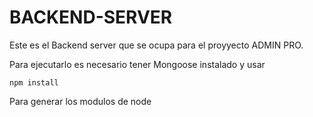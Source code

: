 # BACKEND-SERVER 

Este es el Backend server que se ocupa para el proyyecto ADMIN PRO.

Para ejecutarlo es necesario tener Mongoose instalado y usar 

```
npm install 
```
Para generar los modulos de node 